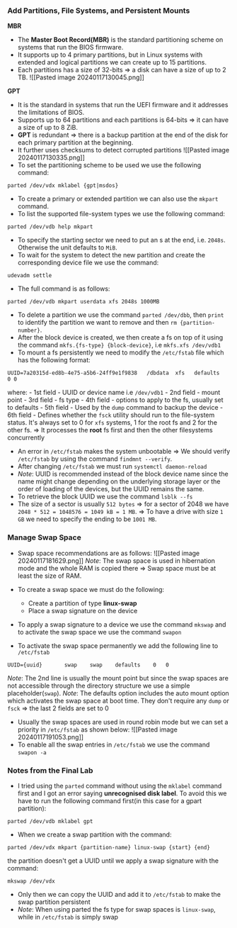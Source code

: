### Add Partitions, File Systems, and Persistent Mounts

**MBR**
- The **Master Boot Record(MBR)** is the standard partitioning scheme on systems that run the BIOS firmware.
- It supports up to 4 primary partitions, but in Linux systems with extended and logical partitions we can create up to 15 partitions.
- Each partitions has a size of 32-bits => a disk can have a size of up to 2 TB.
![[Pasted image 20240117130045.png]]

**GPT**
- It is the standard in systems that run the UEFI firmware and it addresses the limitations of BIOS.
- Supports up to 64 partitions and each partitions is 64-bits => it can have a size of up to 8 ZiB.
- **GPT** is redundant => there is a backup partition at the end of the disk for each primary partition at the beginning.
- It further uses checksums to detect corrupted partitions
![[Pasted image 20240117130335.png]]
- To set the partitioning scheme to be used we use the following command:
```
parted /dev/vdx mklabel {gpt|msdos}
```
- To create a primary or extended partition we can also use the `mkpart` command.
- To list the supported file-system types we use the following command:
```
parted /dev/vdb help mkpart
```
- To specify the starting sector we need to put an s at the end, i.e. `2048s`. Otherwise the unit defaults to `MiB`. 
- To wait for the system to detect the new partition and create the corresponding device file we use the command:
```
udevadm settle
```
- The full command is as follows:
```
parted /dev/vdb mkpart userdata xfs 2048s 1000MB
```

- To delete a partition we use the command `parted /dev/dbb`, then `print` to identify the partition we want to remove and then `rm {partition-number}`. 
- After the block device is created, we then create a fs on top of it using the command `mkfs.{fs-type} {block-device}`, i.e `mkfs.xfs /dev/vdb1`
- To mount a fs persistently we need to modify the `/etc/fstab` file which has the following format:
```
UUID=7a20315d-ed8b-4e75-a5b6-24ff9e1f9838   /dbdata  xfs   defaults   0 0
```
where:
	- 1st field - UUID or device name i.e `/dev/vdb1`
	- 2nd field - mount point
	- 3rd field - fs type
	- 4th field - options to apply to the fs, usually set to defaults
	- 5th field - Used by the `dump` command to backup the device
	- 6th field  - Defines whether the `fsck` utility should run to the file-system status. It's always set to 0 for `xfs` systems, 1 for the root fs and 2 for the other fs. => It processes the **root** fs first and then the other filesystems concurrently
- An error in `/etc/fstab` makes the system unbootable => We should verify `/etc/fstab` by using the command `findmnt --verify`.
- After changing `/etc/fstab` we must run `systemctl daemon-reload`
- *Note*: UUID is recommended instead of the block device name since the name might change depending on the underlying storage layer or the order of loading of the devices, but the UUID remains the same.
- To retrieve the block UUID we use the command `lsblk --fs`
- The size of a sector is usually `512 bytes` => for a sector of 2048 we have `2048 * 512 = 1048576 = 1049 kB = 1 MB`. => To have a drive with size `1 GB` we need to specify the ending to be `1001 MB`.


### Manage Swap Space

- Swap space recommendations are as follows:
![[Pasted image 20240117181629.png]]
 *Note*: The swap space is used in hibernation mode and the whole RAM is copied there => Swap space must be at least the size of RAM.

- To create a swap space we must do the following:
	- Create a partition of type **linux-swap**
	- Place a swap signature on the device
- To apply a swap signature to a device we use the command `mkswap` and to activate the swap space we use the command `swapon`
- To activate the swap space permanently we add the following line to `/etc/fstab`
```
UUID={uuid}       swap    swap    defaults    0   0
```
*Note*: The 2nd line is usually the mount point but since the swap spaces are not accessible through the directory structure we use a simple placeholder(`swap`).
*Note*: The defaults option includes the auto mount option which activates the swap space at boot time. They don't require any `dump` or `fsck` => the last 2 fields are set to 0
- Usually the swap spaces are used in round robin mode but we can set a priority in `/etc/fstab` as shown below:
![[Pasted image 20240117191053.png]]
- To enable all the swap entries in `/etc/fstab` we use the command `swapon -a`


### Notes from the Final Lab
- I tried using the `parted` command without using the `mklabel` command first and I got an error saying **unrecognised disk label**. To avoid this we have to run the following command first(in this case for a gpart partition):
```
parted /dev/vdb mklabel gpt
```
- When we create a swap partition with the command:
```
parted /dev/vdx mkpart {partition-name} linux-swap {start} {end}
```
the partition doesn't get a UUID until we apply a swap signature with the command:
```
mkswap /dev/vdx
```
- Only then we can copy the UUID and add it to `/etc/fstab` to make the swap partition persistent
- *Note*: When using parted the fs type for swap spaces is `linux-swap`, while in `/etc/fstab` is simply swap
